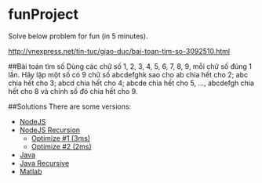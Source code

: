 funProject
==========

Solve below problem for fun (in 5 minutes).

http://vnexpress.net/tin-tuc/giao-duc/bai-toan-tim-so-3092510.html

##Bài toán tìm số
Dùng các chữ số 1, 2, 3, 4, 5, 6, 7, 8, 9, mỗi chữ số đúng 1 lần.
Hãy lập một số có 9 chữ số abcdefghk  sao cho ab chia hết cho 2; abc chia hết cho 3; abcd chia hết cho 4; abcde chia hết cho 5, …, abcdefgh chia hết cho 8 và chính số đó chia hết cho 9.

##Solutions
There are some versions:
* [NodeJS](main.js)
* [NodeJS Recursion](nodejs-recursion.js)
  - [Optimize #1 (3ms)](nodejs-recursion-2.js)
  - [Optimize #2 (2ms)](nodejs-recursion-3.js)
* [Java](Main.java)
* [Java Recursive](MainRecursive.java)
* [Matlab](FTS_Hackathon_1.m)
